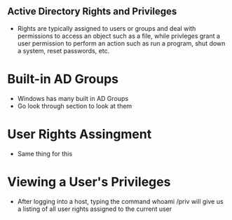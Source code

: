 ## Active Directory Rights and Privileges
- Rights are typically assigned to users or groups and deal with permissions to access an object such as a file, while privleges grant a user permission to perform an action such as run a program, shut down a system, reset passwords, etc.

# Built-in AD Groups
- Windows has many built in AD Groups
- Go look through section to look at them

# User Rights Assingment
- Same thing for this

# Viewing a User's Privileges
- After logging into a host, typing the command whoami /priv will give us a listing of all user rights assigned to the current user

